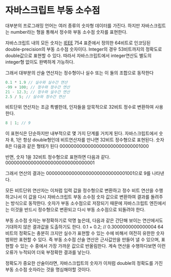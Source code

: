 # 자바스크립트 부동 소수점

대부분의 프로그래밍 언어는 여러 종류의 숫자형 데이터를 가진다.
하지만 자바스크립트는 number라는 형을 통해서 정수와 부동 소수점 숫자를 표현한다.

자바스크립트 내의 모든 숫자는 [IEEE](https://ko.wikipedia.org/wiki/%EC%A0%84%EA%B8%B0_%EC%A0%84%EC%9E%90_%EA%B8%B0%EC%88%A0%EC%9E%90_%ED%98%91%ED%9A%8C) 754 표준에서 정의한 64비트로 인코딩된 double-precision의 부동 소수점 숫자이다. Integer의 경우 53비트까지의 정확도로 double값으로 표현할 수 있다. 따라서 자바스크립트에서 integer연산도 별도의 integer형 없이도 완벽하게 가능하다.

그래서 대부분의 산술 연산자는 정수형이나 실수 또는 이 둘의 조합으로 동작한다 

```javascript
0.1 * 1.9 // 실수와 실수간 연산
-99 + 100; // 정수와 정수간 연산
21 - 12.3; // 정수와 실수간 연산
2.5 / 5; // 실수와 정수간 연산
```

비트단위 연산자는 조금 특별한데, 인자들을 암묵적으로 32비트 정수로 변환하여 사용한다.

```javascript
8 | 1; // 9
```

이 표현식은 단순하지만 내부적으로 몇 가지 단계를 거치게 된다.
자바스크립트에서 숫자 8, 1은 항상 double형인데 비트연산자를 만나면 32비트 정수형으로 표현된다. 숫자 8은 다음과 같은 형태가 된다
00000000000000000000000000001000

반면, 숫자 1을 32비트 정수형으로 표현하면 다음과 같다.
00000000000000000000000000000001

그래서 연산의 결과는
00000000000000000000000000001001으로 9를 나타낸다.

모든 비트단위 연산자는 이처럼 입력 값을 정수형으로 변환하고 정수 비트 연산을 수행하고나서 이 값을 다시 자바스크립트 부동 소수점 숫자 값으로 변환하여 결과를 돌려주는 방식으로 동작한다.
숫자가 부동 소수점으로 저장되기 때문에 자바스크립트 엔진에서는 이것을 반드시 정수형으로 변환되고 다시 부동 소수점으로 되돌려야 한다.

부동 소수점 숫자는 부정확하기로 악명 높은데, 다음과 같은 간단해 보이는 연산에서도 기대하지 않은 결과값을 도출하기도 한다.
0.1 + 0.2; // 0.3000000000000004 
64비트의 정확도는 충분히 크지만 실수가 표현할 수 있는 수에 비해서 여전히 유한한 숫자 범위만 표현할 수 있다. 즉 부동 소수점 산술 연산은 근사값만을 만들어 낼 수 있으며, 표현할 수 있는 수 중에서 가장 가까운 값으로 반올림한다. 계속 연산을 수행하다보면 이런 오류가 누적되어 더욱 부정확한 결과를 낳는다.

정확도가 중요한 산술이라면, 자바스크립트의 숫자가 이처럼 double의 정확도를 가진 부동 소수점 숫자라는 것을 명심해야할 것이다.
